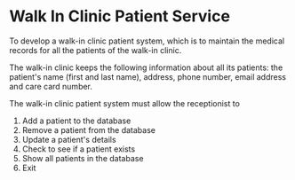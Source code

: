 # Walk In Clinic Patient Service

To develop a walk-in clinic patient system, which is to maintain the medical records for all the patients of the walk-in clinic.

The walk-in clinic keeps the following information about all its patients: the patient's name (first and last name), address, phone number, email address and care card number.

The walk-in clinic patient system must allow the receptionist to

1. Add a patient to the database
2. Remove a patient from the database
3. Update a patient's details
4. Check to see if a patient exists
5. Show all patients in the database
6. Exit